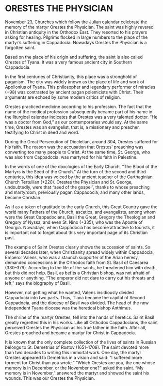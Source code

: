 # ORESTES THE PHYSICIAN

November 23, Churches which follow the Julian calendar celebrate the memory of the martyr Orestes the Physician. The saint was highly revered in Christian antiquity in the Orthodox East. They resorted to his prayers asking for healing. Pilgrims flocked in large numbers to the place of the martyr’s suffering in Cappadocia. Nowadays Orestes the Physician is a forgotten saint.

Based on the place of his origin and suffering, the saint is also called Orestes of Tyana. It was a very famous ancient city in Southern Cappadocia.

In the first centuries of Christianity, this place was a stronghold of paganism. The city was widely known as the place of life and work of Apollonius of Tyana. This philosopher and legendary performer of miracles (+98) was contrasted by ancient pagan polemicists with Christ. Their arguments are echoed by some modern critics of religion.

Orestes practiced medicine according to his profession. The fact that the name of the medical profession subsequently became part of his name in the liturgical calendar indicates that Orestes was a very talented doctor. “He was a doctor from God,” as our contemporaries would say. At the same time, Orestes was an evangelist, that is, a missionary and preacher, testifying to Christ in deed and word.

During the Great Persecution of Diocletian, around 304, Orestes suffered for his faith. The reason was the accusation that Orestes' preaching was converting too many people to Christ. At the same time, St. George, who was also from Cappadocia, was martyred for his faith in Palestine.

In the words of one of the doxologies of the Early Church, “The Blood of the Martyrs is the Seed of the Church.” At the turn of the second and third centuries, this idea was voiced by the ancient teacher of the Carthaginian Church Tertullian (+220). Orestes the Physician and St. George, undoubtedly, were that “seed of the gospel”, thanks to whose preaching and martyrdom, previously pagan Cappadocia, and many other lands, became Christian.

As if as a token of gratitude to the early Church, this Great Country gave the world many Fathers of the Church, ascetics, and evangelists, among whom were the Great Cappadocians, Basil the Great, Gregory the Theologian and Gregory of Nyssa, and even St. Nino (+335), who was the Apostle of Georgia. Nowadays, when Cappadocia has become attractive to tourists, it is important not to forget about this very important page of its Christian past.

The example of Saint Orestes clearly shows the succession of saints. So several decades later, when Christianity spread widely within Cappadocia, Emperor Valens, who was a staunch supporter of the Arian heresy, demanded concessions in the Orthodox faith from St. Basil of Caesarea (330–379). According to the life of the saints, he threatened him with death, but this did not help. Basil, as befits a Christian bishop, was not afraid of anyone or anything. “The emperor did not dare to carry out his threats and left,” says the biography of Basil.

However, not getting what he wanted, Valens insidiously divided Cappadocia into two parts. Thus, Tiana became the capital of Second Cappadocia, and the diocese of Basil was divided. The head of the now independent Tyana diocese was the heretical bishop Anthimus.

The shrine of the martyr Orestes, fell into the hands of heretics. Saint Basil greatly regretted this in his works. Like all Orthodox Cappadocians, the saint perceived Orestes the Physician as his true father in the faith. After all, Orestes preached and became a martyr for Christ in Cappadocia.

It is known that the only complete collection of the lives of saints in Russian belongs to St. Demetrius of Rostov (1651–1709). The saint devoted more than two decades to writing this immortal work. One day, the martyr Orestes appeared to Demetrius in a vision and said: “I suffered more torment for Christ than you wrote.” “Which Orestes are you, the one whose memory is in December, or the November one?” asked the saint. “My memory is in November,” answered the martyr and showed the saint his wounds. This was our Orestes the Physician.
